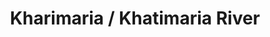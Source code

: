 ---
title: "Kharimaria / Khatimaria River"
title_bn: "খাড়িমারিয়া / খাটিমারিয়া নদী"
description: "Derived from Kandapukur of Dinajpur Upazilla that flows up to South Para through Angur Para, Soniray, Arajai, Musrat, Kachupara, Chota Dupi Para and Talakboroihati."
---